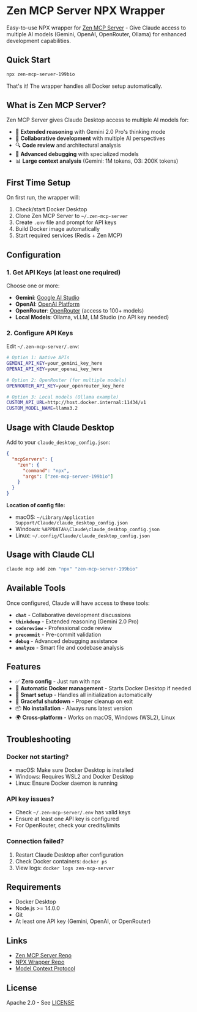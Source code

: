 # Zen MCP Server NPX Wrapper

Easy-to-use NPX wrapper for [Zen MCP Server](https://github.com/BeehiveInnovations/zen-mcp-server) - Give Claude access to multiple AI models (Gemini, OpenAI, OpenRouter, Ollama) for enhanced development capabilities.

## Quick Start

```bash
npx zen-mcp-server-199bio
```

That's it! The wrapper handles all Docker setup automatically.

## What is Zen MCP Server?

Zen MCP Server gives Claude Desktop access to multiple AI models for:
- 🧠 **Extended reasoning** with Gemini 2.0 Pro's thinking mode
- 💬 **Collaborative development** with multiple AI perspectives
- 🔍 **Code review** and architectural analysis
- 🐛 **Advanced debugging** with specialized models
- 📊 **Large context analysis** (Gemini: 1M tokens, O3: 200K tokens)

## First Time Setup

On first run, the wrapper will:
1. Check/start Docker Desktop
2. Clone Zen MCP Server to `~/.zen-mcp-server`
3. Create `.env` file and prompt for API keys
4. Build Docker image automatically
5. Start required services (Redis + Zen MCP)

## Configuration

### 1. Get API Keys (at least one required)

Choose one or more:
- **Gemini**: [Google AI Studio](https://makersuite.google.com/app/apikey)
- **OpenAI**: [OpenAI Platform](https://platform.openai.com/api-keys)
- **OpenRouter**: [OpenRouter](https://openrouter.ai/) (access to 100+ models)
- **Local Models**: Ollama, vLLM, LM Studio (no API key needed)

### 2. Configure API Keys

Edit `~/.zen-mcp-server/.env`:

```bash
# Option 1: Native APIs
GEMINI_API_KEY=your_gemini_key_here
OPENAI_API_KEY=your_openai_key_here

# Option 2: OpenRouter (for multiple models)
OPENROUTER_API_KEY=your_openrouter_key_here

# Option 3: Local models (Ollama example)
CUSTOM_API_URL=http://host.docker.internal:11434/v1
CUSTOM_MODEL_NAME=llama3.2
```

## Usage with Claude Desktop

Add to your `claude_desktop_config.json`:

```json
{
  "mcpServers": {
    "zen": {
      "command": "npx",
      "args": ["zen-mcp-server-199bio"]
    }
  }
}
```

**Location of config file:**
- macOS: `~/Library/Application Support/Claude/claude_desktop_config.json`
- Windows: `%APPDATA%\Claude\claude_desktop_config.json`
- Linux: `~/.config/Claude/claude_desktop_config.json`

## Usage with Claude CLI

```bash
claude mcp add zen "npx" "zen-mcp-server-199bio"
```

## Available Tools

Once configured, Claude will have access to these tools:

- **`chat`** - Collaborative development discussions
- **`thinkdeep`** - Extended reasoning (Gemini 2.0 Pro)
- **`codereview`** - Professional code review
- **`precommit`** - Pre-commit validation
- **`debug`** - Advanced debugging assistance
- **`analyze`** - Smart file and codebase analysis

## Features

- ✅ **Zero config** - Just run with npx
- 🐳 **Automatic Docker management** - Starts Docker Desktop if needed
- 🔧 **Smart setup** - Handles all initialization automatically
- 🔄 **Graceful shutdown** - Proper cleanup on exit
- 📦 **No installation** - Always runs latest version
- 🌍 **Cross-platform** - Works on macOS, Windows (WSL2), Linux

## Troubleshooting

### Docker not starting?
- macOS: Make sure Docker Desktop is installed
- Windows: Requires WSL2 and Docker Desktop
- Linux: Ensure Docker daemon is running

### API key issues?
- Check `~/.zen-mcp-server/.env` has valid keys
- Ensure at least one API key is configured
- For OpenRouter, check your credits/limits

### Connection failed?
1. Restart Claude Desktop after configuration
2. Check Docker containers: `docker ps`
3. View logs: `docker logs zen-mcp-server`

## Requirements

- Docker Desktop
- Node.js >= 14.0.0
- Git
- At least one API key (Gemini, OpenAI, or OpenRouter)

## Links

- [Zen MCP Server Repo](https://github.com/BeehiveInnovations/zen-mcp-server)
- [NPX Wrapper Repo](https://github.com/199-biotechnologies/zen-mcp-server-npx)
- [Model Context Protocol](https://modelcontextprotocol.io/)

## License

Apache 2.0 - See [LICENSE](https://github.com/BeehiveInnovations/zen-mcp-server/blob/main/LICENSE)